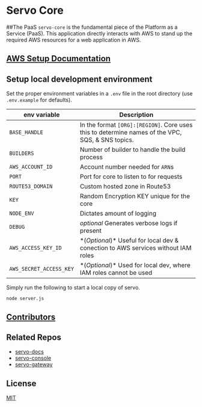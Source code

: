 Servo Core
==========

##The PaaS
`servo-core` is the fundamental piece of the Platform as a Service (PaaS). This application directly interacts with AWS to stand up the required AWS resources for a web application in AWS.

## [AWS Setup Documentation](docs/README.md)

## Setup local development environment
Set the proper environment variables in a `.env` file in the root directory (use `.env.example` for defaults).

| env variable  |Description|
|-------|--------|
| `BASE_HANDLE`| In the format `[ORG]:[REGION]`. Core uses this to determine names of the VPC, SQS, & SNS topics. |
| `BUILDERS` | Number of builder to handle the build process|
|`AWS_ACCOUNT_ID`| Account number needed for `ARN`s|
|`PORT`| Port for core to listen to for requests|
|`ROUTE53_DOMAIN`| Custom hosted zone in Route53|
|`KEY`|Random Encryption KEY unique for the core|
|`NODE_ENV`| Dictates amount of logging |
|`DEBUG`|*optional* Generates verbose logs if present|
|`AWS_ACCESS_KEY_ID`| \*(*Optional*)\* Useful for local dev & conection to AWS services without IAM roles|
|`AWS_SECRET_ACCESS_KEY`| \*(*Optional*)\* Used for local dev, where IAM roles cannot be used|

Simply run the following to start a local copy of servo.
```
node server.js
```

## [Contributors](https://github.com/dowjones/servo-docs/blob/master/Contributors.md)

## Related Repos
* [servo-docs](https://github.com/dowjones/servo-docs/)
* [servo-console](https://github.com/dowjones/servo-console/)
* [servo-gateway](https://github.com/dowjones/servo-gateway/)

## License
[MIT](LICENSE)

